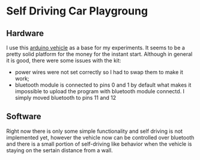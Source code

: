 # Self Driving Car Playgroung

## Hardware

I use this [arduino vehicle](https://www.amazon.com/gp/product/B074BSW3QW/ref=oh_aui_detailpage_o01_s00?ie=UTF8&psc=1) as a base for my experiments. It seems to be a pretty solid platform for the money for the instant start. Although in general it is good, there were some issues with the kit:
* power wires were not set correctly so I had to swap them to make it work;
* bluetooth module is connected to pins 0 and 1 by default what makes it impossible to upload the program with bluetooth module connectd. I simply moved bluetooth to pins 11 and 12

## Software

Right now there is only some simple functionality and self driving is not implemented yet, however the vehicle now can be controlled over bluetooth and there is a small portion of self-driving like behavior when the vehicle is staying on the sertain distance from a wall.
